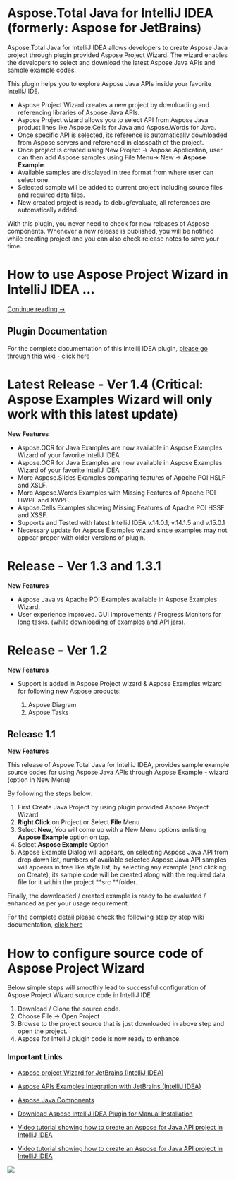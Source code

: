 ﻿# Aspose.Total Java for IntelliJ IDEA (formerly: Aspose for JetBrains)

Aspose.Total Java for IntelliJ IDEA allows developers to create Aspose Java project through plugin provided Aspose Project Wizard. The wizard enables the developers to select and download the latest Aspose Java APIs and sample example codes.

This plugin helps you to explore Aspose Java APIs inside your favorite IntelliJ IDE.

*   Aspose Project Wizard creates a new project by downloading and referencing libraries of Aspose Java APIs.
*   Aspose Project wizard allows you to select API from Aspose Java product lines like Aspose.Cells for Java and Aspose.Words for Java.
*   Once specific API is selected, its reference is automatically downloaded from Aspose servers and referenced in classpath of the project.
*   Once project is created using New Project -> Aspose Application, user can then add Aspose samples using File Menu-> New -> **Aspose Example**.
*   Available samples are displayed in tree format from where user can select one.
*   Selected sample will be added to current project including source files and required data files.
*   New created project is ready to debug/evaluate, all references are automatically added.

With this plugin, you never need to check for new releases of Aspose components. Whenever a new release is published, you will be notified while creating project and you can also check release notes to save your time. 

# How to use Aspose Project Wizard in IntelliJ IDEA ...

[Continue reading →](http://www.aspose.com/docs/display/totaljava/1.2.2+Using+Aspose.Total+Java+for+IntelliJ+IDEA)

## Plugin Documentation

For the complete documentation of this Intellij IDEA plugin, [please go through this wiki - click here](http://www.aspose.com/docs/display/totaljava/1.+Aspose.Total+Java+for+IntelliJ+IDEA)

# Latest Release - Ver 1.4 (Critical: Aspose Examples Wizard will only work with this latest update)

**New Features**

* Aspose.OCR for Java Examples are now available in Aspose Examples Wizard of your favorite InteliJ IDEA
* Aspose.OCR for Java Examples are now available in Aspose Examples Wizard of your favorite InteliJ IDEA
* More Aspose.Slides Examples comparing features of Apache POI HSLF and XSLF.
* More Aspose.Words Examples with Missing Features of Apache POI HWPF and XWPF.
* Aspose.Cells Examples showing Missing Features of Apache POI HSSF and XSSF.
* Supports and Tested with latest IntelliJ IDEA v.14.0.1, v.14.1.5 and v.15.0.1
* Necessary update for Aspose Examples wizard since examples may not appear proper with older versions of plugin.

# Release - Ver 1.3 and 1.3.1

**New Features**

* Aspose Java vs Apache POI Examples available in Aspose Examples Wizard.
* User experience improved. GUI improvements / Progress Monitors for long tasks. (while downloading of examples and API jars).

# Release - Ver 1.2

**New Features**

* Support is added in Aspose Project wizard & Aspose Examples wizard for following new Aspose products:

   1. Aspose.Diagram
   2. Aspose.Tasks

## Release 1.1

**New Features**

This release of Aspose.Total Java for IntelliJ IDEA, provides sample example source codes for using Aspose Java APIs through Aspose Example - wizard (option in New Menu)

By following the steps below:

1.  First Create Java Project by using plugin provided Aspose Project Wizard
2.  **Right Click** on Project or Select **File** Menu
3.  Select **New**, You will come up with a New Menu options enlisting **Aspose Example** option on top.
4.  Select **Aspose Example** Option
5.  Aspose Example Dialog will appears, on selecting Aspose Java API from drop down list, numbers of available selected Aspose Java API samples will appears in tree like style list, by selecting any example (and clicking on Create), its sample code will be created along with the required data file for it within the project **src **folder.

Finally, the downloaded / created example is ready to be evaluated / enhanced as per your usage requirement.

For the complete detail please check the following step by step wiki documentation, [click here](https://asposejetbrains.codeplex.com/wikipage?title=AsposeExample "AsposeExample")

# How to configure source code of Aspose Project Wizard

Below simple steps will smoothly lead to successful configuration of Aspose Project Wizard source code in IntelliJ IDE

1.  Download / Clone the source code.
2.  Choose File -> Open Project
3.  Browse to the project source that is just downloaded in above step and open the project.
4.  Aspose for IntelliJ plugin code is now ready to enhance.
### Important Links

*   [Aspose project Wizard for JetBrains (IntelliJ IDEA)](http://goo.gl/1DzKBe "Aspose project Wizard for JetBrains (IntelliJ IDEA)")

*   [Aspose APIs Examples
    Integration with JetBrains (IntelliJ IDEA)](http://goo.gl/4D578h "Aspose Java Example")

*   [Aspose Java
    Components](http://www.aspose.com/java/total-component.aspx)

*   [Download Aspose IntelliJ IDEA
    Plugin for Manual Installation](http://plugins.jetbrains.com/plugin/7461)

*   [Video tutorial showing how to create an Aspose
    for Java API project in IntelliJ IDEA](http://youtu.be/tQyk10MXbGw)

*   [Video tutorial showing how to create an Aspose for
    Java API project in IntelliJ IDEA](http://goo.gl/u0mfZu)

![](http://i.imgur.com/IB3pzFP.jpg)
